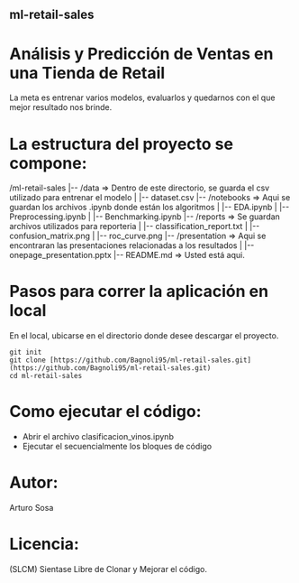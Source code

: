 ## ml-retail-sales
# Análisis y Predicción de Ventas en una Tienda de Retail
La meta es entrenar varios modelos, evaluarlos y quedarnos con el que mejor resultado nos brinde.

# La estructura del proyecto se compone:
/ml-retail-sales
|-- /data                             => Dentro de este directorio, se guarda el csv utilizado para entrenar el modelo
| |-- dataset.csv
|-- /notebooks                        => Aqui se guardan los archivos .ipynb donde están los algoritmos
| |-- EDA.ipynb
| |-- Preprocessing.ipynb
| |-- Benchmarking.ipynb
|-- /reports                          => Se guardan archivos utilizados para reporteria
| |-- classification_report.txt
| |-- confusion_matrix.png
| |-- roc_curve.png
|-- /presentation                     => Aqui se encontraran las presentaciones relacionadas a los resultados
| |-- onepage_presentation.pptx
|-- README.md                         => Usted está aqui.

# Pasos para correr la aplicación en local
En el local, ubicarse en el directorio donde desee descargar el proyecto.
```
git init
git clone [https://github.com/Bagnoli95/ml-retail-sales.git](https://github.com/Bagnoli95/ml-retail-sales.git)
cd ml-retail-sales
```

# Como ejecutar el código:
- Abrir el archivo clasificacion_vinos.ipynb
- Ejecutar el secuencialmente los bloques de código


# Autor:
Arturo Sosa

# Licencia:
(SLCM) Sientase Libre de Clonar y Mejorar el código.
